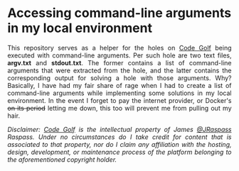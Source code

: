 # Accessing command-line arguments in my local environment

<p align="justify">
  This repository serves as a helper for the holes on <a href="https://code.golf/">Code Golf</a> being executed with command-line arguments.
  Per such hole are two text files, <b>argv.txt</b> and <b>stdout.txt</b>. The former contains a list of command-line arguments that were
  extracted from the hole, and the latter contains the corresponding output for solving a hole with those arguments. Why? Basically, I have
  had my fair share of rage when I had to create a list of command-line arguments while implementing some solutions in my local environment.
  In the event I forget to pay the internet provider, or Docker's <s>on its period</s> letting me down, this too will prevent me from pulling
  out my hair.
</p>

<p align="justify">
  <i>Disclaimer: <a href="https://github.com/code-golf/code-golf">Code Golf</a> is the intellectual property of James <a href="https://github.com/jraspass">@JRaspass</a> Raspass.
  Under no circumstances do I take credit for content that is associated to that property, nor do I claim any affiliation with the hosting,
  design, development, or maintenance process of the platform belonging to the aforementioned copyright holder.</i>
</p>
